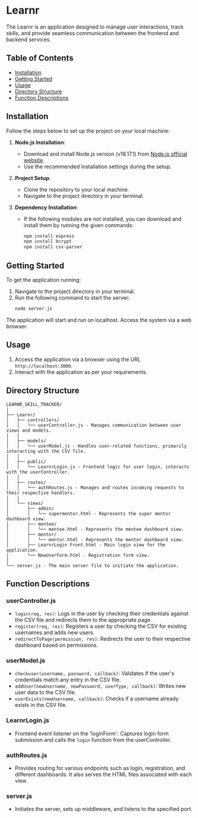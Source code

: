 # Learnr

The Learnr is an application designed to manage user interactions, track skills, and provide seamless communication between the frontend and backend services.

## Table of Contents

- [Installation](#installation)
- [Getting Started](#getting-started)
- [Usage](#usage)
- [Directory Structure](#directory-structure)
- [Function Descriptions](#function-descriptions)

## Installation

Follow the steps below to set up the project on your local machine:

1. **Node.js Installation**:
   - Download and install Node.js version (v18.17.1) from [Node.js official website](https://nodejs.org/en).
   - Use the recommended installation settings during the setup.

2. **Project Setup**:
   - Clone the repository to your local machine.
   - Navigate to the project directory in your terminal.

3. **Dependency Installation**:
   - If the following modules are not installed, you can download and install them by running the given commands:
     ```bash
     npm install express
     npm install bcrypt
     npm install csv-parser
     ```

## Getting Started

To get the application running:

1. Navigate to the project directory in your terminal.
2. Run the following command to start the server:
   ```bash
   node server.js
   ```

The application will start and run on localhost. Access the system via a web browser.

## Usage

1. Access the application via a browser using the URL `http://localhost:3000`.
2. Interact with the application as per your requirements.

## Directory Structure

```
LEARNR_SKILL_TRACKER/
│
├── Learnr/
│   ├── controllers/
│   │   └── userController.js - Manages communication between user views and models.
│   │
│   ├── models/
│   │   └── userModel.js - Handles user-related functions, primarily interacting with the CSV file.
│   │
│   ├── public/
│   │   └── LearnrLogin.js - Frontend logic for user login, interacts with the userController.
│   │
│   ├── routes/
│   │   └── authRoutes.js - Manages and routes incoming requests to their respective handlers.
│   │
│   └── views/
│       ├── admin/
│       │   └── supermentor.html - Represents the super mentor dashboard view.
│       ├── mentee/
│       │   └── mentee.html - Represents the mentee dashboard view.
│       ├── mentor/
│       │   └── mentor.html - Represents the mentor dashboard view.
│       ├── LearnrLogin Front.html - Main login view for the application.
│       └── NewUserForm.html - Registration form view.
│
└── server.js - The main server file to initiate the application.
```

## Function Descriptions

### **userController.js**
- `login(req, res)`: Logs in the user by checking their credentials against the CSV file and redirects them to the appropriate page.
- `register(req, res)`: Registers a user by checking the CSV for existing usernames and adds new users.
- `redirectToPage(permission, res)`: Redirects the user to their respective dashboard based on permissions.

### **userModel.js**
- `checkuser(username, password, callback)`: Validates if the user's credentials match any entry in the CSV file.
- `addUser(newUsername, newPassword, userType, callback)`: Writes new user data to the CSV file.
- `userExists(newUsername, callback)`: Checks if a username already exists in the CSV file.

### **LearnrLogin.js**
- Frontend event listener on the 'loginForm': Captures login form submission and calls the `login` function from the userController.

### **authRoutes.js**
- Provides routing for various endpoints such as login, registration, and different dashboards. It also serves the HTML files associated with each view.

### **server.js**
- Initiates the server, sets up middleware, and listens to the specified port.
